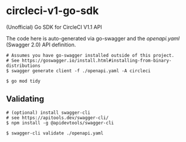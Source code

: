 # circleci-v1-go-sdk
(Unofficial) Go SDK for CircleCI V1.1 API

The code here is auto-generated via go-swagger and the _openapi.yaml_ (Swagger 2.0) API definition.

```console
# Assumes you have go-swagger installed outside of this project.
# See https://goswagger.io/install.html#installing-from-binary-distributions
$ swagger generate client -f ./openapi.yaml -A circleci

$ go mod tidy
```

## Validating

```console
# (optional) install swagger-cli
# see https://apitools.dev/swagger-cli/
$ npm install -g @apidevtools/swagger-cli

$ swagger-cli validate ./openapi.yaml
```
